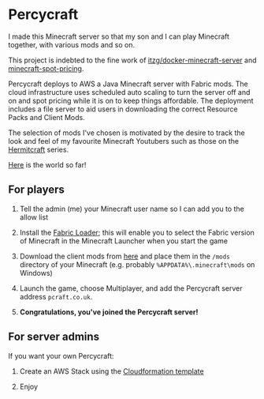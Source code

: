 Percycraft
==========

I made this Minecraft server so that my son and I can play Minecraft together, with various mods and so on. 

This project is indebted to the fine work of [itzg/docker-minecraft-server](https://github.com/itzg/docker-minecraft-server) and [minecraft-spot-pricing](https://github.com/vatertime/minecraft-spot-pricing).

Percycraft deploys to AWS a Java Minecraft server with Fabric mods. The cloud infrastructure uses scheduled auto scaling to turn the server off and on and spot pricing while it is on to keep things affordable. The deployment includes a file server to aid users in downloading the correct Resource Packs and Client Mods.

The selection of mods I've chosen is motivated by the desire to track the look and feel of my favourite Minecraft Youtubers such as those on the [Hermitcraft](https://hermitcraft.com/) series.

[Here](http://percycraft-filebucket-fqc4yj05329z.s3-website.eu-west-2.amazonaws.com/album/latest.png) is the world so far!

For players
-----------

1. Tell the admin (me) your Minecraft user name so I can add you to the allow list

2. Install the [Fabric Loader](https://fabricmc.net/use/); this will enable you to select the Fabric version of Minecraft in the Minecraft Launcher when you start the game

3. Download the client mods from [here](http://percycraft-filebucket-fqc4yj05329z.s3-website.eu-west-2.amazonaws.com/mods) and place them in the `/mods` directory of your Minecraft (e.g. probably `%APPDATA%\.minecraft\mods` on Windows)

4. Launch the game, choose Multiplayer, and add the Percycraft server address `pcraft.co.uk`.
  
5. **Congratulations, you've joined the Percycraft server!**

For server admins
-----------------
If you want your own Percycraft:

1. Create an AWS Stack using the [Cloudformation template](aws/cf.yml)

3. Enjoy
